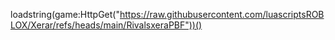 loadstring(game:HttpGet("https://raw.githubusercontent.com/luascriptsROBLOX/Xerar/refs/heads/main/RivalsxeraPBF"))()
